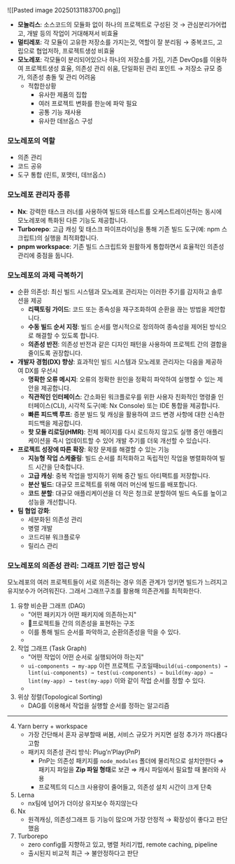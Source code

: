 ![[Pasted image 20250131183700.png]]
- **모놀리스**: 소스코드의 모듈화 없이 하나의 프로젝트로 구성된 것 → 관심분리가어렵고, 개발 등의 작업이 거대해져서 비효율
- **멀티레포**: 각 모듈이 고유한 저장소를 가지는것, 역할이 잘 분리됨 → 중복코드, 고립으로 협업저하, 프로젝트생성 비효율
- **모노레포**: 각모듈이 분리되어있으나 하나의 저장소를 가짐, 기존 DevOps를 이용하여 프로젝트생성 효율, 의존성 관리 쉬움, 단일화된 관리 포인트 → 저장소 규모 증가, 의존성 충돌 및 관리 어려움
	- 적합한상황
	    - 유사한 제품의 집합
	    - 여러 프로젝트 변화를 한눈에 파악 필요
	    - 공통 기능 재사용
	    - 유사한 데브옵스 구성

### 모노레포의 역할
- 의존 관리
- 코드 공유
- 도구 통합 (린트, 포맷터, 데브옵스)

### 모노레포 관리자 종류
- **Nx**: 강력한 태스크 러너를 사용하여 빌드와 테스트를 오케스트레이션하는 동시에 모노레포에 특화된 다른 기능도 제공합니다.
- **Turborepo**: 고급 캐싱 및 태스크 파이프라이닝을 통해 기존 빌드 도구(예: npm 스크립트)의 실행을 최적화합니다.
- **pnpm workspace**: 기존 빌드 스크립트와 원활하게 통합하면서 효율적인 의존성 관리에 중점을 둡니다.


### 모노레포의 과제 극복하기
- 순환 의존성: 최신 빌드 시스템과 모노레포 관리자는 이러한 주기를 감지하고 솔루션을 제공
	- **리팩토링 가이드**: 코드 또는 종속성을 재구조화하여 순환을 끊는 방법을 제안합니다.
	- **수동 빌드 순서 지정**: 빌드 순서를 명시적으로 정의하여 종속성을 제어된 방식으로 해결할 수 있도록 합니다.
	- **의존성 반전**: 의존성 반전과 같은 디자인 패턴을 사용하여 프로젝트 간의 결합을 줄이도록 권장합니다.
- **개발자 경험(DX) 향상**: 효과적인 빌드 시스템과 모노레포 관리자는 다음을 제공하여 DX를 우선시
	- **명확한 오류 메시지**: 오류의 정확한 원인을 정확히 파악하여 실행할 수 있는 제안을 제공합니다.
	- **직관적인 인터페이스**: 간소화된 워크플로우를 위한 사용자 친화적인 명령줄 인터페이스(CLI), 시각적 도구(예: Nx Console) 또는 IDE 통합을 제공합니다.
	- **빠른 피드백 루프**: 증분 빌드 및 캐싱을 활용하여 코드 변경 사항에 대한 신속한 피드백을 제공합니다.
	- **핫 모듈 리로딩(HMR)**: 전체 페이지를 다시 로드하지 않고도 실행 중인 애플리케이션을 즉시 업데이트할 수 있어 개발 주기를 더욱 개선할 수 있습니다.
- **프로젝트 성장에 따른 확장**: 확장 문제를 해결할 수 있는 기능
	- **지능형 작업 스케줄링**: 빌드 순서를 최적화하고 독립적인 작업을 병렬화하여 빌드 시간을 단축합니다.
	- **고급 캐싱**: 중복 작업을 방지하기 위해 중간 빌드 아티팩트를 저장합니다.
	- **분산 빌드**: 대규모 프로젝트를 위해 여러 머신에 빌드를 배포합니다.
	- **코드 분할**: 대규모 애플리케이션을 더 작은 청크로 분할하여 빌드 속도를 높이고 성능을 개선합니다.
- **팀 협업 강화**:
	- 세분화된 의존성 관리
	- 병렬 개발
	- 코드리뷰 워크플로우
	- 릴리스 관리

### 모노레포의 의존성 관리: 그래프 기반 접근 방식
모노레포의 여러 프로젝트들이 서로 의존하는 경우 의존 관계가 엉키면 빌드가 느려지고 유지보수가 어려워진다. 그래서 그래프구조를 활용해 의존관게를 최적화한다.

1. 유향 비순환 그래프 (DAG)
	- "어떤 패키지가 어떤 패키지에 의존하는지"
	- 프로젝트들 간의 의존성을 표현하는 구조
	- 이를 통해 빌드 순서를 파악하고, 순환의존성을 막을 수 있다.
	- 
2. 작업 그래프 (Task Graph)
	- "어떤 작업이 어떤 순서로 실행되어야 하는지"
	- `ui-components → my-app` 이런 프로젝트 구조일때`build(ui-components) → lint(ui-components) → test(ui-components) → build(my-app) → lint(my-app) → test(my-app)` 이와 같이 작업 순서를 정할 수 있다.
	- 
3. 위상 정렬(Topological Sorting)
	- DAG를 이용해서 작업을 실행할 순서를 정하는 알고리즘









---
4. Yarn berry + workspace
    - 가장 간단해서 혼자 공부할때 써봄, 서비스 규모가 커지면 설정 추가가 까다롭다고함
    - 패키지 의존성 관리 방식: Plug’n’Play(PnP)
        - PnP는 의존성 패키지를 `node_modules` 폴더에 물리적으로 설치안한다 ⇒ 패키지 파일을 **Zip 파일 형태**로 보관 ⇒ 캐시 파일에서 필요할 때 불러와 사용
        - 프로젝트의 디스크 사용량이 줄어들고, 의존성 설치 시간이 크게 단축
5. Lerna
    - nx팀에 넘어가 더이상 유지보수 하지않는다
6. Nx
    - 원격캐싱, 의존성그래프 등 기능이 많으며 가장 안정적 → 확장성이 좋다고 판단했음
7. Turborepo
    - zero config를 지향하고 있고, 병렬 처리기법, remote caching, pipeline
    - 출시된지 비교적 최근 → 불안정하다고 판단
